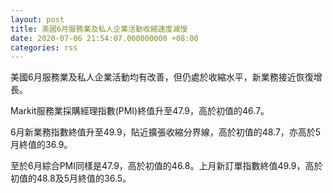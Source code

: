 ```yaml
---
layout: post
title: 美國6月服務業及私人企業活動收縮速度減慢
date: 2020-07-06 21:54:07.000000000 +08:00
categories: rss
---
```


美國6月服務業及私人企業活動均有改善，但仍處於收縮水平，新業務接近恢復增長。

Markit服務業採購經理指數(PMI)終值升至47.9，高於初值的46.7。

6月新業務指數終值升至49.9，貼近擴張收縮分界線，高於初值的48.7，亦高於5月終值的36.9。

至於6月綜合PMI同樣是47.9，高於初值的46.8。上月新訂單指數終值49.9，高於初值的48.8及5月終值的36.5。
